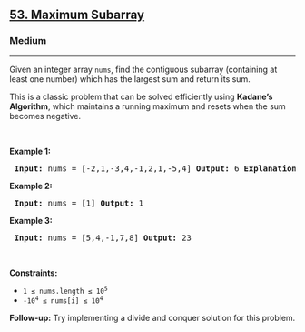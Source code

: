 <h2><a href="https://leetcode.com/problems/maximum-subarray/description/">53. Maximum Subarray</a></h2> <h3>Medium</h3> <hr> <p>Given an integer array <code>nums</code>, find the contiguous subarray (containing at least one number) which has the largest sum and return its sum.</p>

<p>This is a classic problem that can be solved efficiently using <strong>Kadane’s Algorithm</strong>, which maintains a running maximum and resets when the sum becomes negative.</p>

<p>&nbsp;</p> <p><strong class="example">Example 1:</strong></p> <pre> <strong>Input:</strong> nums = [-2,1,-3,4,-1,2,1,-5,4] <strong>Output:</strong> 6 <strong>Explanation:</strong> The subarray [4,-1,2,1] has the largest sum = 6. </pre>

<p><strong class="example">Example 2:</strong></p> <pre> <strong>Input:</strong> nums = [1] <strong>Output:</strong> 1 </pre>

<p><strong class="example">Example 3:</strong></p> <pre> <strong>Input:</strong> nums = [5,4,-1,7,8] <strong>Output:</strong> 23 </pre>

<p>&nbsp;</p> <p><strong>Constraints:</strong></p> <ul> <li><code>1 ≤ nums.length ≤ 10<sup>5</sup></code></li> <li><code>-10<sup>4</sup> ≤ nums[i] ≤ 10<sup>4</sup></code></li> </ul>

<p><strong>Follow-up:</strong> Try implementing a divide and conquer solution for this problem.</p>